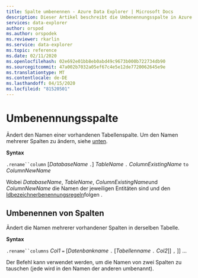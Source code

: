 ```yaml
---
title: Spalte umbenennen - Azure Data Explorer | Microsoft Docs
description: Dieser Artikel beschreibt die Umbenennungsspalte in Azure Data Explorer.
services: data-explorer
author: orspod
ms.author: orspodek
ms.reviewer: rkarlin
ms.service: data-explorer
ms.topic: reference
ms.date: 02/11/2020
ms.openlocfilehash: 02e692e01bb8eb0abd49c9673b000b722734db90
ms.sourcegitcommit: 47a002b7032a05ef67c4e5e12de7720062645e9e
ms.translationtype: MT
ms.contentlocale: de-DE
ms.lasthandoff: 04/15/2020
ms.locfileid: "81520501"
---
```

# <a name="rename-column"></a>Umbenennungsspalte

Ändert den Namen einer vorhandenen Tabellenspalte.
Um den Namen mehrerer Spalten zu ändern, siehe [unten](#rename-columns).

**Syntax**

`.rename``column` [*DatabaseName* `.`] *TableName* `.` *ColumnExistingName* `to` *ColumnNewName*

Wobei *DatabaseName*, *TableName*, *ColumnExistingName*und *ColumnNewName* die Namen der jeweiligen Entitäten sind und den [Idbezeichnerbenennungsregeln](../query/schema-entities/entity-names.md)folgen .

## <a name="rename-columns"></a>Umbenennen von Spalten

Ändert die Namen mehrerer vorhandener Spalten in derselben Tabelle.

**Syntax**

`.rename``columns` *Col1* `=` [*Datenbankname* `.` [*Tabellenname* `.` *Col2*]] `,` ]] ...

Der Befehl kann verwendet werden, um die Namen von zwei Spalten zu tauschen (jede wird in den Namen der anderen umbenannt).